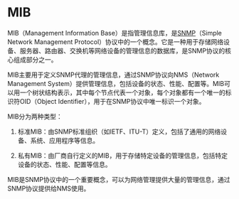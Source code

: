 # MIB

MIB（Management Information Base）是指管理信息库，是[SNMP](SNMP.md)（Simple Network Management Protocol）协议中的一个概念。它是一种用于存储网络设备、服务器、路由器、交换机等网络设备的管理信息的数据库，是SNMP协议的核心组成部分之一。

MIB主要用于定义SNMP代理的管理信息，通过SNMP协议向NMS（Network Management System）提供管理信息，包括设备的状态、性能、配置等。MIB可以用一个树状结构表示，其中每个节点代表一个对象，每个对象都有一个唯一的标识符OID（Object Identifier），用于在SNMP协议中唯一标识一个对象。

MIB分为两种类型：

1. 标准MIB：由SNMP标准组织（如IETF、ITU-T）定义，包括了通用的网络设备、系统、应用程序等信息。

2. 私有MIB：由厂商自行定义的MIB，用于存储特定设备的管理信息，包括特定设备的状态、性能、配置等信息。

MIB是SNMP协议中的一个重要概念，可以为网络管理提供大量的管理信息，通过SNMP协议提供给NMS使用。

